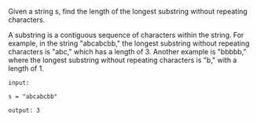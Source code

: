 Given a string s, find the length of the longest substring without repeating characters.

A substring is a contiguous sequence of characters within the string. For example, in the string "abcabcbb," the longest substring without repeating characters is "abc," which has a length of 3. Another example is "bbbbb," where the longest substring without repeating characters is "b," with a length of 1.

```
input:

s = "abcabcbb"

output: 3
```